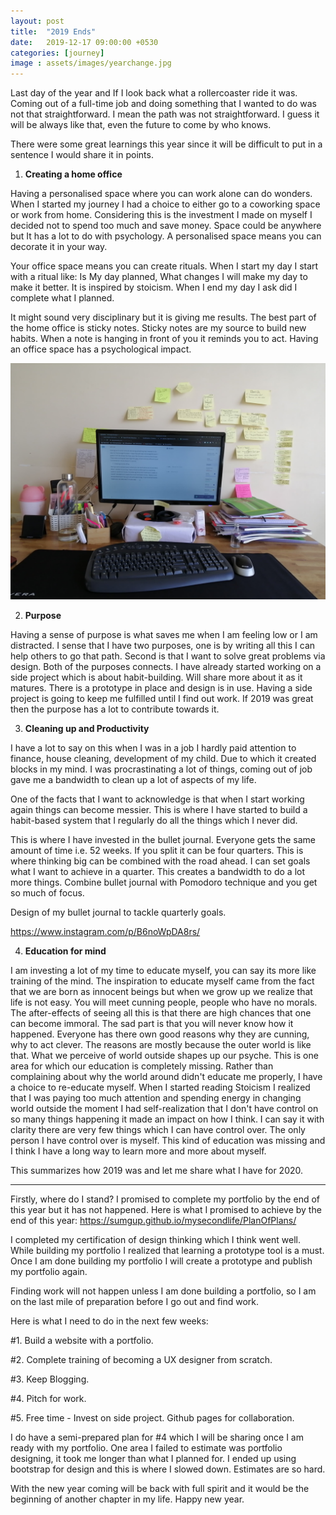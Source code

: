 ```yaml
---
layout: post
title:  "2019 Ends"
date:   2019-12-17 09:00:00 +0530
categories: [journey]
image : assets/images/yearchange.jpg
---
```


Last day of the year and If I look back what a rollercoaster ride it was. Coming out of a full-time job and doing something that I wanted to do was not that straightforward. I mean the path was not straightforward. I guess it will be always like that, even the future to come by who knows.

There were some great learnings this year since it will be difficult to put in a sentence I would share it in points.

1. **Creating a home office** 

Having a personalised space where you can work alone can do wonders. When I started my journey I had a choice to either go to a coworking space or work from home. Considering this is the investment I made on myself I decided not to spend too much and save money.   Space could be anywhere but It has a lot to do with psychology.  A personalised space means you can decorate it in your way. 

Your office space means you can create rituals.  When I start my day I start with a ritual like: Is My day planned, What changes I will make my day to make it better.  It is inspired by stoicism.  When I end my day I ask did I complete what I planned. 

It might sound very disciplinary but it is giving me results.  The best part of the home office is sticky notes.  Sticky notes are my source to build new habits. When a note is hanging in front of you it reminds you to act.  Having an office space has a psychological impact. 



 ![HomeOffice](../assets/images/homeoffice.jpg)



2. **Purpose**

Having a sense of purpose is what saves me when I am feeling low or I am distracted.  I sense that I have two purposes, one is by writing all this I can help others to go that path.  Second is that I want to solve great problems via design.  Both of the purposes connects.  I have already started working on a side project which is about habit-building.  Will share more about it as it matures.  There is a prototype in place and design is in use. Having a side project is going to keep me fulfilled until I find out work.  If 2019 was great then the purpose has a lot to contribute towards it.



3. **Cleaning up and Productivity**

I have a lot to say on this when I was in a job I hardly paid attention to finance, house cleaning, development of my child.  Due to which it created blocks in my mind. I was procrastinating a lot of things, coming out of job gave me a bandwidth to clean up a lot of aspects of my life. 

One of the facts that I want to acknowledge is that when I start working again things can become messier.  This is where I have started to build a habit-based system that I regularly do all the things which I never did. 

This is where I have invested in the bullet journal. Everyone gets the same amount of time i.e. 52 weeks.  If you split it can be four quarters.  This is where thinking big can be combined with the road ahead.  I can set goals what I want to achieve in a quarter.  This creates a bandwidth to do a lot more things. Combine bullet journal with Pomodoro technique and you get so much of focus. 

Design of my bullet journal to tackle quarterly goals. 

https://www.instagram.com/p/B6noWpDA8rs/



4. **Education for mind**

I am investing a lot of my time to educate myself, you can say its more like training of the mind.  The inspiration to educate myself came from the fact that we are born as innocent beings but when we grow up we realize that life is not easy.  You will meet cunning people, people who have no morals.  The after-effects of seeing all this is that there are high chances that one can become immoral. The sad part is that you will never know how it happened.  Everyone has there own good reasons why they are cunning, why to act clever.  The reasons are mostly because the outer world is like that.  What we perceive of world outside shapes up our psyche.  This is one area for which our education is completely missing.  Rather than complaining about why the world around didn't educate me properly, I have a choice to re-educate myself. When I started reading Stoicism I realized that I was paying too much attention and spending energy in changing world outside the moment I had self-realization that I don't have control on so many things happening it made an impact on how I think.  I can say it with clarity there are very few things which I can have control over.  The only person I have control over is myself.  This kind of education was missing and I think I have a long way to learn more and more about myself.



This summarizes how 2019 was and let me share what I have for 2020. 

------

Firstly, where do I stand?  I promised to complete my portfolio by the end of this year but it has not happened. Here is what I promised to achieve by the end of this year: https://sumgup.github.io/mysecondlife/PlanOfPlans/

I completed my certification of design thinking which I think went well.  While building my portfolio I realized that learning a prototype tool is a must.  Once I am done building my portfolio I will create a prototype and publish my portfolio again.

Finding work will not happen unless I am done building a portfolio, so I am on the last mile of preparation before I go out and find work.

Here is what I need to do in the next few weeks:

\#1. Build a website with a portfolio.

\#2. Complete training of becoming a UX designer from scratch.

\#3. Keep Blogging.

\#4. Pitch for work.

#5. Free time - Invest on side project.  Github pages for collaboration.



I do have a semi-prepared plan for #4 which I will be sharing once I am ready with my portfolio.  One area I failed to estimate was portfolio designing, it took me longer than what I planned for.  I ended up using bootstrap for design and this is where I slowed down.  Estimates are so hard.

With the new year coming will be back with full spirit and it would be the beginning of another chapter in my life.   Happy new year.